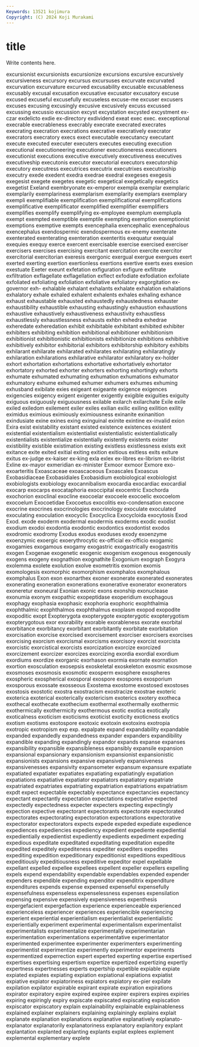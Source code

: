 ```yaml
---
Keywords: 13521 kojimura
Copyright: (C) 2024 Koji Murakami
---
```


# title

Write contents here.



 excursionist excursionists excursionize excursions excursive excursively excursiveness
excursory excursus excursuses excurvate excurvated excurvation excurvature excurved excusability excusable
excusableness excusably excusal excusation excusative excusator excusatory excuse excused excuseful
excusefully excuseless excuse-me excuser excusers excuses excusing excusingly excusive excusively
excuss excussed excussing excussio excussion excyst excystation excysted excystment ex-czar
exdelicto exdie ex-directory exdividend exeat exec exec. execeptional execrable execrableness
execrably execrate execrated execrates execrating execration execrations execrative execratively execrator
execrators execratory execs exect executable executancy executant execute executed executer
executers executes executing execution executional executioneering executioner executioneress executioners executionist
executions executive executively executiveness executives executiveship executonis executor executorial executors
executorship executory executress executrices executrix executrixes executrixship executry exede exedent
exedra exedrae exedral exegeses exegesis exegesist exegete exegetes exegetic exegetical
exegetically exegetics exegetist Exeland exembryonate ex-emperor exempla exemplar exemplaric exemplarily
exemplariness exemplarism exemplarity exemplars exemplary exempli exemplifiable exemplification exemplificational exemplifications
exemplificative exemplificator exemplified exemplifier exemplifiers exemplifies exemplify exemplifying ex-employee exemplum
exemplupla exempt exempted exemptible exemptile exempting exemption exemptionist exemptions exemptive
exempts exencephalia exencephalic exencephalous exencephalus exendospermic exendospermous ex-enemy exenterate exenterated
exenterating exenteration exenteritis exequatur exequial exequies exequy exerce exercent exercisable
exercise exercised exerciser exercisers exercises exercising exercitant exercitation exercite exercitor
exercitorial exercitorian exeresis exergonic exergual exergue exergues exert exerted exerting
exertion exertionless exertions exertive exerts exes exesion exestuate Exeter exeunt
exfetation exfiguration exfigure exfiltrate exfiltration exflagellate exflagellation exflect exfodiate exfodiation
exfoliate exfoliated exfoliating exfoliation exfoliative exfoliatory exgorgitation ex-governor exh- exhalable
exhalant exhalants exhalate exhalation exhalations exhalatory exhale exhaled exhalent exhalents
exhales exhaling exhance exhaust exhaustable exhausted exhaustedly exhaustedness exhauster exhaustibility
exhaustible exhausting exhaustingly exhaustion exhaustions exhaustive exhaustively exhaustiveness exhaustivity exhaustless
exhaustlessly exhaustlessness exhausts exhbn exhedra exhedrae exheredate exheredation exhibit exhibitable
exhibitant exhibited exhibiter exhibiters exhibiting exhibition exhibitional exhibitioner exhibitionism exhibitionist
exhibitionistic exhibitionists exhibitionize exhibitions exhibitive exhibitively exhibitor exhibitorial exhibitors exhibitorship
exhibitory exhibits exhilarant exhilarate exhilarated exhilarates exhilarating exhilaratingly exhilaration exhilarations
exhilarative exhilarator exhilaratory ex-holder exhort exhortation exhortations exhortative exhortatively exhortator
exhortatory exhorted exhorter exhorters exhorting exhortingly exhorts exhumate exhumated exhumating
exhumation exhumations exhumator exhumatory exhume exhumed exhumer exhumers exhumes exhuming
exhusband exibilate exies exigeant exigeante exigence exigences exigencies exigency exigent
exigenter exigently exigible exiguities exiguity exiguous exiguously exiguousness exilable exilarch
exilarchate Exile exile exiled exiledom exilement exiler exiles exilian exilic
exiling exilition exility eximidus eximious eximiously eximiousness exinanite exinanition exindusiate
exine exines exing exinguinal exinite exintine ex-invalid exion Exira exist
existability existant existed existence existences existent existential existentialism existentialist existentialistic
existentialistically existentialists existentialize existentially existently existents exister existibility existible existimation
existing existless existlessness exists exit exitance exite exited exitial exiting
exition exitious exitless exits exiture exitus ex-judge ex-kaiser ex-king exla
exlex ex-libres ex-librism ex-librist Exline ex-mayor exmeridian ex-minister Exmoor exmoor
Exmore exo- exoarteritis Exoascaceae exoascaceous Exoascales Exoascus Exobasidiaceae Exobasidiales Exobasidium
exobiological exobiologist exobiologists exobiology exocannibalism exocardia exocardiac exocardial exocarp exocarps
exocataphoria exoccipital exocentric Exochorda exochorion exoclinal exocline exocoelar exocoele exocoelic
exocoelom exocoelum Exocoetidae Exocoetus exocolitis exo-condensation exocone exocrine exocrines exocrinologies
exocrinology exoculate exoculated exoculating exoculation exocyclic Exocyclica Exocycloida exocytosis Exod
Exod. exode exoderm exodermal exodermis exoderms exodic exodist exodium exodoi
exodontia exodontic exodontics exodontist exodos exodromic exodromy Exodus exodus exoduses
exody exoenzyme exoenzymic exoergic exoerythrocytic ex-official ex-officio exogamic exogamies exogamous
exogamy exogastric exogastrically exogastritis exogen Exogenae exogenetic exogenic exogenism exogenous
exogenously exogens exogeny exognathion exognathite Exogonium exograph Exogyra exolemma exolete
exolution exolve exometritis exomion exomis exomologesis exomorphic exomorphism exomphalos exomphalous
exomphalus Exon exon exonarthex exoner exonerate exonerated exonerates exonerating exoneration
exonerations exonerative exonerator exonerators exoneretur exoneural Exonian exonic exons exonship
exonuclease exonumia exonym exopathic exopeptidase exoperidium exophagous exophagy exophasia exophasic
exophoria exophoric exophthalmia exophthalmic exophthalmos exophthalmus exoplasm exopod exopodite exopoditic
exopt Exopterygota exopterygote exopterygotic exopterygotism exopterygotous exor exorability exorable exorableness
exorate exorbital exorbitance exorbitancy exorbitant exorbitantly exorbitate exorbitation exorcisation exorcise
exorcised exorcisement exorciser exorcisers exorcises exorcising exorcism exorcismal exorcisms exorcisory
exorcist exorcista exorcistic exorcistical exorcists exorcization exorcize exorcized exorcizement exorcizer
exorcizes exorcizing exordia exordial exordium exordiums exordize exorganic exorhason exormia
exornate exornation exortion exosculation exosepsis exoskeletal exoskeleton exosmic exosmose exosmoses
exosmosis exosmotic exosperm exosphere exospheres exospheric exospherical exosporal exospore exospores
exosporium exosporous exossate exosseous Exostema exostome exostosed exostoses exostosis exostotic
exostra exostracism exostracize exostrae exoteric exoterica exoterical exoterically exotericism exoterics
exotery exotheca exothecal exothecate exothecium exothermal exothermally exothermic exothermically exothermicity
exothermous exotic exotica exotically exoticalness exoticism exoticisms exoticist exoticity exoticness
exotics exotism exotisms exotospore exotoxic exotoxin exotoxins exotropia exotropic exotropism
exp exp. expalpate expand expandability expandable expanded expandedly expandedness expander
expanders expandibility expandible expanding expandingly expandor expands expanse expanses expansibility
expansible expansibleness expansibly expansile expansion expansional expansionary expansionism expansionist expansionistic
expansionists expansions expansive expansively expansiveness expansivenesses expansivity expansometer expansum expansure
expatiate expatiated expatiater expatiates expatiating expatiatingly expatiation expatiations expatiative expatiator
expatiators expatiatory expatriate expatriated expatriates expatriating expatriation expatriations expatriatism expdt
expect expectable expectably expectance expectancies expectancy expectant expectantly expectation expectations
expectative expected expectedly expectedness expecter expecters expecting expectingly expection expective
expectorant expectorants expectorate expectorated expectorates expectorating expectoration expectorations expectorative expectorator
expectorators expects expede expeded expediate expedience expediences expediencies expediency expedient
expediente expediential expedientially expedientist expediently expedients expediment expeding expedious expeditate
expeditated expeditating expeditation expedite expedited expeditely expediteness expediter expediters expedites
expediting expedition expeditionary expeditionist expeditions expeditious expeditiously expeditiousness expeditive expeditor
expel expellable expellant expelled expellee expellees expellent expeller expellers expelling
expels expend expendability expendable expendables expended expender expenders expendible expending
expenditor expenditrix expenditure expenditures expends expense expensed expenseful expensefully expensefulness
expenseless expenselessness expenses expensilation expensing expensive expensively expensiveness expenthesis expergefacient
expergefaction experience experienceable experienced experienceless experiencer experiences experiencible experiencing experient
experiential experientialism experientialist experientialistic experientially experiment experimental experimentalism experimentalist experimentalists
experimentalize experimentally experimentarian experimentation experimentations experimentative experimentator experimented experimentee experimenter
experimenters experimenting experimentist experimentize experimently experimentor experiments expermentized experrection expert
experted experting expertise expertised expertises expertising expertism expertize expertized expertizing
expertly expertness expertnesses experts expertship expetible expiable expiate expiated expiates
expiating expiation expiational expiations expiatist expiative expiator expiatoriness expiators expiatory
ex-pier expilate expilation expilator expirable expirant expirate expiration expirations expirator
expiratory expire expired expiree expirer expirers expires expiries expiring expiringly
expiry expiscate expiscated expiscating expiscation expiscator expiscatory explain explainability explainable
explainableness explained explainer explainers explaining explainingly explains explait explanate explanation
explanations explanative explanatively explanato- explanator explanatorily explanatoriness explanatory explanitory explant
explantation explanted explanting explants explat explees explement explemental explementary explete
